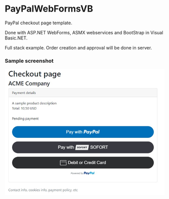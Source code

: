 # PayPalWebFormsVB
PayPal checkout page template.

Done with ASP.NET WebForms, ASMX webservices and BootStrap in Visual Basic.NET.

Full stack example. Order creation and approval will be done in server.

### Sample screenshot ###
![screenshot](./resources/screenshot.jpg)
